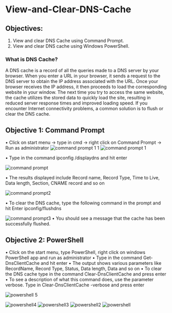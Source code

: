 # View-and-Clear-DNS-Cache

## Objectives:
1. View and clear DNS Cache using Command Prompt.
2. View and clear DNS cache using Windows PowerShell.

### What is DNS Cache?
A DNS cache is a record of all the queries made to a DNS server by your browser. When you enter a URL in your browser, it sends a request to the DNS server to obtain the IP address associated with the URL. Once your browser receives the IP address, it then proceeds to load the corresponding website in your window. The next time you try to access the same website, the cache utilizes the stored data to quickly load the site, resulting in reduced server response times and improved loading speed. If you encounter Internet connectivity problems, a common solution is to flush or clear the DNS cache.

## Objective 1: Command Prompt
•	Click on start menu → type in cmd → right click on Command Prompt → Run as administrator
![command prompt 1 1](https://github.com/KamelAdjei/How-to-Clear-DNS-Cache/assets/34016698/0de73ffd-5a09-4816-8ada-87509be724e2)
![command prompt 1](https://github.com/KamelAdjei/How-to-Clear-DNS-Cache/assets/34016698/1eebcc29-e464-4b25-b51a-03542cb53d2e)

•	Type in the command ipconfig /displaydns and hit enter

![command prompt](https://github.com/KamelAdjei/How-to-Clear-DNS-Cache/assets/34016698/c8f82aea-31a7-4055-84a7-967d6996aae6)

•	The results displayed include Record name, Record Type, Time to Live, Data length, Section, CNAME record and so on

![command prompt2](https://github.com/KamelAdjei/How-to-Clear-DNS-Cache/assets/34016698/03809f8e-d667-407b-9f07-b3ac57c5297a)

•	To clear the DNS cache, type the following command in the prompt and hit Enter ipconfig/flushdns

![command prompt3](https://github.com/KamelAdjei/How-to-Clear-DNS-Cache/assets/34016698/ef970883-874a-4b23-9033-05b1122b015f)
•	You should see a message that the cache has been successfully flushed.













## Objective 2: PowerShell

•	Click on the start menu, type PowerShell, right click on windows PowerShell app and run as administrator
•	Type in the command Get-DnsClientCache and hit enter
•	The output shows various parameters like RecordName, Record Type, Status, Data length, Data and so on
•	To clear the DNS cache type in the command Clear-DnsClientCache and press enter
•	To see a description of what this command does, use the parameter verbose. Type in Clear-DnsClientCache -verbose and press enter


![powershell 5](https://github.com/KamelAdjei/How-to-Clear-DNS-Cache/assets/34016698/93a74f58-2ca9-49a8-b773-ea96b103661c)

![powershell4](https://github.com/KamelAdjei/How-to-Clear-DNS-Cache/assets/34016698/cdf905d6-dacb-4851-b403-e3872d2028dd)
![powershell3](https://github.com/KamelAdjei/How-to-Clear-DNS-Cache/assets/34016698/af5f42bc-38a1-4568-8389-0935ac16fda0)
![powershell2](https://github.com/KamelAdjei/How-to-Clear-DNS-Cache/assets/34016698/86dc405c-4f03-4415-8cbf-8c44f2c61925)
![powershell](https://github.com/KamelAdjei/How-to-Clear-DNS-Cache/assets/34016698/12ea6107-dc4a-4f6e-9a77-76732ef80225)



